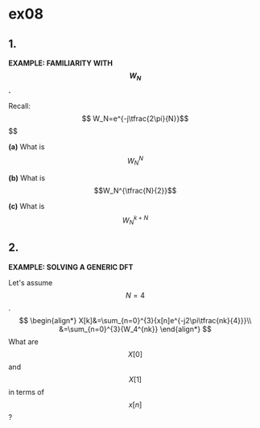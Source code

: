 # ex08

## 1.
__EXAMPLE: FAMILIARITY WITH $$W_N$$.__

Recall:
$$
W_N=e^{-j\tfrac{2\pi}{N}}$$
$$

**(a)** What is $$W_N^{N}$$

**(b)** What is $$W_N^{\tfrac{N}{2}}$$

**(c)** What is $$W_N^{k+N}$$


## 2.
__EXAMPLE: SOLVING A GENERIC DFT__

Let's assume $$N=4$$.
$$
\begin{align*}
X[k]&=\sum_{n=0}^{3}{x[n]e^{-j2\pi\tfrac{nk}{4}}}\\
&=\sum_{n=0}^{3}{W_4^{nk}}
\end{align*}
$$
What are $$X[0]$$ and $$X[1]$$ in terms of $$x[n]$$?
